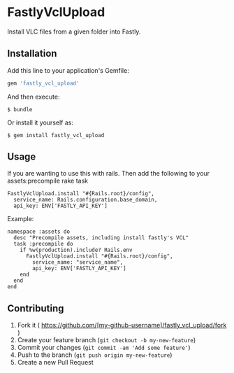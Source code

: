 # FastlyVclUpload

Install VLC files from a given folder into Fastly.

## Installation

Add this line to your application's Gemfile:

```ruby
gem 'fastly_vcl_upload'
```

And then execute:

    $ bundle

Or install it yourself as:

    $ gem install fastly_vcl_upload

## Usage

If you are wanting to use this with rails. Then add the following to your assets:precompile rake task

```
FastlyVclUpload.install "#{Rails.root}/config",
  service_name: Rails.configuration.base_domain,
  api_key: ENV['FASTLY_API_KEY']
```

Example:
```
namespace :assets do
  desc "Precompile assets, including install fastly's VCL"
  task :precompile do
    if %w(production).include? Rails.env
      FastlyVclUpload.install "#{Rails.root}/config",
        service_name: "service_name",
        api_key: ENV['FASTLY_API_KEY']
    end
  end
end
```

## Contributing

1. Fork it ( https://github.com/[my-github-username]/fastly_vcl_upload/fork )
2. Create your feature branch (`git checkout -b my-new-feature`)
3. Commit your changes (`git commit -am 'Add some feature'`)
4. Push to the branch (`git push origin my-new-feature`)
5. Create a new Pull Request
